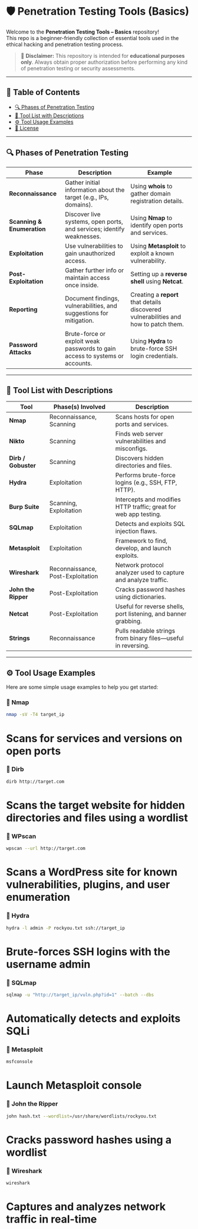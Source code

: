 # 🛡️ Penetration Testing Tools (Basics)

Welcome to the **Penetration Testing Tools – Basics** repository!  
This repo is a beginner-friendly collection of essential tools used in the ethical hacking and penetration testing process.

> 🚨 **Disclaimer:** This repository is intended for **educational purposes only**. Always obtain proper authorization before performing any kind of penetration testing or security assessments.

---

## 📌 Table of Contents
- [🔍 Phases of Penetration Testing](#-phases-of-penetration-testing)
- [🧰 Tool List with Descriptions](#-tool-list-with-descriptions)
- [⚙️ Tool Usage Examples](#️-tool-usage-examples)
- [📄 License](preetika-cyber/LICENSE)

---

## 🔍 Phases of Penetration Testing

| Phase                  | Description | Example |
|------------------------|-------------|---------|
| **Reconnaissance**      | Gather initial information about the target (e.g., IPs, domains). | Using **whois** to gather domain registration details. |
| **Scanning & Enumeration** | Discover live systems, open ports, and services; identify weaknesses. | Using **Nmap** to identify open ports and services. |
| **Exploitation**        | Use vulnerabilities to gain unauthorized access. | Using **Metasploit** to exploit a known vulnerability. |
| **Post-Exploitation**   | Gather further info or maintain access once inside. | Setting up a **reverse shell** using **Netcat**. |
| **Reporting**           | Document findings, vulnerabilities, and suggestions for mitigation. | Creating a **report** that details discovered vulnerabilities and how to patch them. |
| **Password Attacks**    | Brute-force or exploit weak passwords to gain access to systems or accounts. | Using **Hydra** to brute-force SSH login credentials. |

---

## 🧰 Tool List with Descriptions

| Tool              | Phase(s) Involved        | Description |
|-------------------|--------------------------|-------------|
| **Nmap**          | Reconnaissance, Scanning | Scans hosts for open ports and services. |
| **Nikto**         | Scanning                 | Finds web server vulnerabilities and misconfigs. |
| **Dirb / Gobuster** | Scanning               | Discovers hidden directories and files. |
| **Hydra**         | Exploitation             | Performs brute-force logins (e.g., SSH, FTP, HTTP). |
| **Burp Suite**    | Scanning, Exploitation   | Intercepts and modifies HTTP traffic; great for web app testing. |
| **SQLmap**        | Exploitation             | Detects and exploits SQL injection flaws. |
| **Metasploit**    | Exploitation             | Framework to find, develop, and launch exploits. |
| **Wireshark**     | Reconnaissance, Post-Exploitation | Network protocol analyzer used to capture and analyze traffic. |
| **John the Ripper** | Post-Exploitation      | Cracks password hashes using dictionaries. |
| **Netcat**        | Post-Exploitation        | Useful for reverse shells, port listening, and banner grabbing. |
| **Strings**       | Reconnaissance           | Pulls readable strings from binary files—useful in reversing. |

---

## ⚙️ Tool Usage Examples

Here are some simple usage examples to help you get started:

### 🔹 Nmap
```bash
nmap -sV -T4 target_ip
```
# Scans for services and versions on open ports

### 🔹 Dirb
```bash
dirb http://target.com
```
# Scans the target website for hidden directories and files using a wordlist

###  🔹 WPscan
```bash
wpscan --url http://target.com
```
# Scans a WordPress site for known vulnerabilities, plugins, and user enumeration

###  🔹 Hydra
```bash
hydra -l admin -P rockyou.txt ssh://target_ip
```
# Brute-forces SSH logins with the username admin

###  🔹 SQLmap
```bash
sqlmap -u "http://target_ip/vuln.php?id=1" --batch --dbs
```
# Automatically detects and exploits SQLi

###  🔹 Metasploit
```bash
msfconsole
```
# Launch Metasploit console

###  🔹 John the Ripper
```bash
john hash.txt --wordlist=/usr/share/wordlists/rockyou.txt
```
# Cracks password hashes using a wordlist

###  🔹 Wireshark
```bash
wireshark
```
# Captures and analyzes network traffic in real-time


